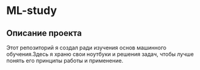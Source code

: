 # ML-study
## Описание проекта

Этот репозиторий я создал ради изучения основ машинного обучения.Здесь я храню свои ноутбуки и решения задач, чтобы лучше понять его принципы работы и применение.
